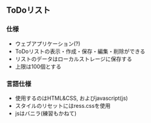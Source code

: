 ## ToDoリスト

### 仕様
* ウェブアプリケーション(?)
* ToDoリストの表示・作成・保存・編集・削除ができる
* リストのデータはローカルストレージに保存する
* 上限は100個とする

### 言語仕様
* 使用するのはHTML&CSS, およびjavascript(js)
* スタイルのリセットにはress.cssを使用
* jsはバニラ(練習もかねて)